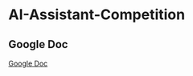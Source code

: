# AI-Assistant-Competition

## Google Doc
[Google Doc]([https://docs.google.com/document/d/1O40wBa6Bu08PH-yKOOPWhCEtwhDVEqpe_KH7AScJgSU/edit?usp=sharing](https://docs.google.com/document/d/1O40wBa6Bu08PH-yKOOPWhCEtwhDVEqpe_KH7AScJgSU/edit?tab=t.0))
